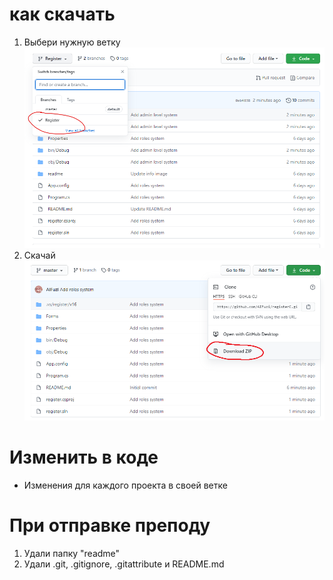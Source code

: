 # как скачать
1. Выбери нужную ветку 
![как скачать](readme/sc1.png "Описание будет тут")
2. Скачай
![как скачать](readme/sc2.png "Описание будет тут")

# Изменить в коде
- Изменения для каждого проекта в своей ветке

# При отправке преподу 
1. Удали папку "readme"
2. Удали .git, .gitignore, .gitattribute и README.md